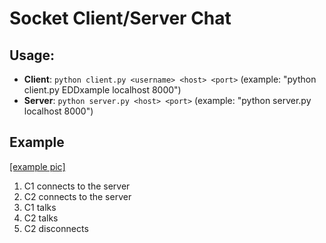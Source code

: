 # Socket Client/Server Chat

## Usage:
- **Client**: ``python client.py <username> <host> <port>`` (example: "python client.py EDDxample localhost 8000")
- **Server**: ``python server.py <host> <port>`` (example: "python server.py localhost 8000")

## Example
[[example pic]](pic.jpg)
1. C1 connects to the server
2. C2 connects to the server
3. C1 talks
4. C2 talks
5. C2 disconnects
